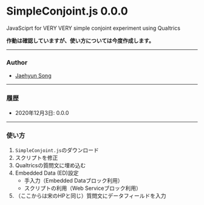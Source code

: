 # SimpleConjoint.js 0.0.0

JavaSciprt for VERY VERY simple conjoint experiment using Qualtrics

**作動は確認していますが、使い方については今度作成します。**

---

### Author

* [Jaehyun Song](https://www.jaysong.net)

---

### 履歴
* 2020年12月3日: 0.0.0

---

### 使い方

1. `SimpleConjoint.js`のダウンロード
2. スクリプトを修正
3. Qualtricsの質問文に埋め込む
4. Embedded Data (ED)設定
    * 手入力（Embedded Dataブロック利用）
    * スクリプトの利用（Web Serviceブロック利用）
5. （ここからは宋のHPと同じ）質問文にデータフィールドを入力
